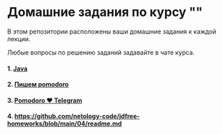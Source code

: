 # Домашние задания по курсу ""

В этом репозитории расположены ваши домашние задания к каждой лекции. 

Любые вопросы по решению заданий задавайте в чате курса.

#### 1. [Java](01)
#### 2. [Пишем pomodoro](02)
#### 3. [Pomodoro ❤️ Telegram](03)
#### 4. [](04) https://github.com/netology-code/jdfree-homeworks/blob/main/04/readme.md
